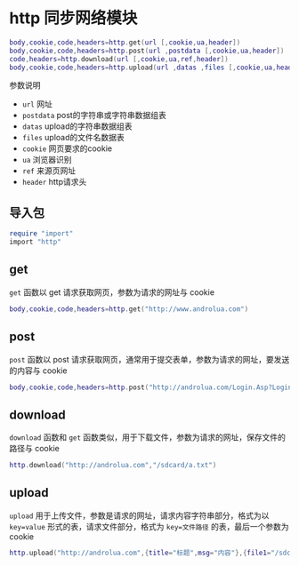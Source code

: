# http 同步网络模块
``` lua
body,cookie,code,headers=http.get(url [,cookie,ua,header])
body,cookie,code,headers=http.post(url ,postdata [,cookie,ua,header])
code,headers=http.download(url [,cookie,ua,ref,header])
body,cookie,code,headers=http.upload(url ,datas ,files [,cookie,ua,header])
```
参数说明
* `url` 网址
* `postdata` post的字符串或字符串数据组表
* `datas` upload的字符串数据组表
* `files` upload的文件名数据表
* `cookie` 网页要求的cookie
* `ua` 浏览器识别
* `ref` 来源页网址
* `header` http请求头

## 导入包
``` lua
require "import"
import "http"
```

## get
`get` 函数以 get 请求获取网页，参数为请求的网址与 cookie
``` lua
body,cookie,code,headers=http.get("http://www.androlua.com")
```

## post
`post` 函数以 post 请求获取网页，通常用于提交表单，参数为请求的网址，要发送的内容与 cookie
``` lua
body,cookie,code,headers=http.post("http://androlua.com/Login.Asp?Login=Login&Url=http://androlua.com/bbs/index.asp","name=用户名&pass=密码&ki=1")
```
## download
`download` 函数和 `get` 函数类似，用于下载文件，参数为请求的网址，保存文件的路径与 cookie
``` lua
http.download("http://androlua.com","/sdcard/a.txt")
```

## upload
`upload` 用于上传文件，参数是请求的网址，请求内容字符串部分，格式为以`key=value` 形式的表，请求文件部分，格式为 `key=文件路径` 的表，最后一个参数为 cookie
``` lua
http.upload("http://androlua.com",{title="标题",msg="内容"},{file1="/sdcard/1.txt",file2="/sdcard/2.txt"})
```